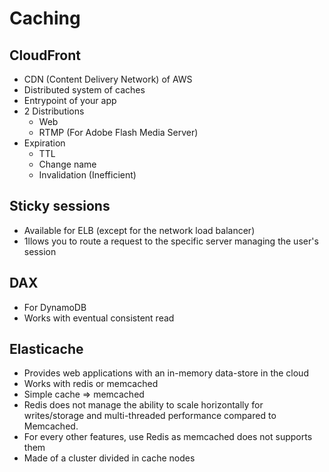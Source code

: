 # Caching

## CloudFront

* CDN (Content Delivery Network) of AWS
* Distributed system of caches
* Entrypoint of your app
* 2 Distributions
  * Web
  * RTMP (For Adobe Flash Media Server)
* Expiration
  * TTL
  * Change name
  * Invalidation (Inefficient)

## Sticky sessions

* Available for ELB (except for the network load balancer)
* 1llows you to route a request to the specific server managing the user's session

## DAX

* For DynamoDB
* Works with eventual consistent read

## Elasticache

* Provides web applications with an in-memory data-store in the cloud
* Works with redis or memcached
* Simple cache => memcached
* Redis does not manage the ability to scale horizontally for writes/storage and multi-threaded performance compared to Memcached.
* For every other features, use Redis as memcached does not supports them
* Made of a cluster divided in cache nodes